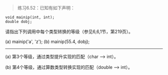 > 练习6.52：已知有如下声明：

```
void mainip(int, int);
double dobj;
```

请指出下列调用中每个类型转换的等级（参见6,6,1节，第219页）。

(a) mainip('a', 'z'); (b) mainip(55.4, dobj);

---

(a) 第3个等级，通过类型提升实现的匹配（char --> int）。

(b) 第4个等级，通过算数类型转换实现的匹配（double --> int）。
